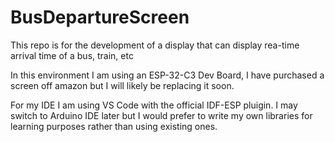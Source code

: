 # BusDepartureScreen
This repo is for the development of a display that can display rea-time arrival time of a bus, train, etc

In this environment I am using an ESP-32-C3 Dev Board, I have purchased a screen off amazon but I will likely be replacing it soon.

For my IDE I am using VS Code with the official IDF-ESP pluigin. I may switch to Arduino IDE later but I would prefer to write my own
libraries for learning purposes rather than using existing ones.
